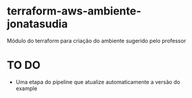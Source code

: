 # terraform-aws-ambiente-jonatasudia
Módulo do terraform para criação do ambiente sugerido pelo professor


# TO DO
- Uma etapa do pipeline que atualize automaticamente a versão do example